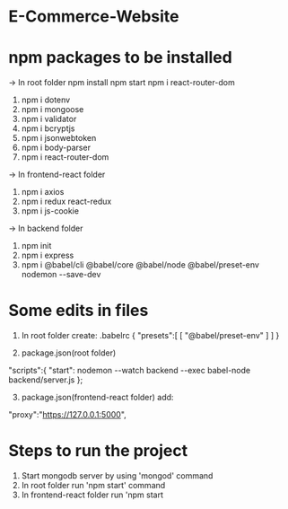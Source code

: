 # E-Commerce-Website

# npm packages to be installed
-> In root folder
    npm install
    npm start
    npm i react-router-dom

 1. npm i dotenv
 2. npm i mongoose
 3. npm i validator
 4. npm i bcryptjs
 5. npm i jsonwebtoken
 6. npm i body-parser
 7. npm i react-router-dom

-> In frontend-react folder
 1. npm i axios
 2. npm i redux react-redux
 3. npm i js-cookie

-> In backend folder
 1. npm init
 2. npm i express
 3. npm i @babel/cli @babel/core @babel/node @babel/preset-env nodemon --save-dev


# Some edits in files

1) In root folder create:
  .babelrc
  {
      "presets":[
          [
              "@babel/preset-env"
          ]
      ]
  }

2) package.json(root folder)

 "scripts":{
     "start": nodemon --watch backend --exec babel-node backend/server.js
 };

3) package.json(frontend-react folder) add:
 
 "proxy":"https://127.0.0.1:5000",


# Steps to run the project

1. Start mongodb server by using 'mongod' command
2. In root folder run 'npm start' command
3. In frontend-react folder run 'npm start


